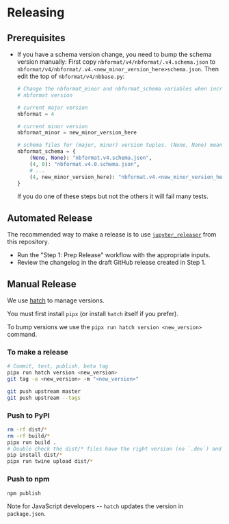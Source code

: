 # Releasing

## Prerequisites

- If you have a schema version change, you need to bump the schema version manually:
  First copy `nbformat/v4/nbformat/.v4.schema.json` to `nbformat/v4/nbformat/.v4.<new_minor_version_here>schema.json`.
  Then edit the top of `nbformat/v4/nbbase.py`:

  ```python
  # Change the nbformat_minor and nbformat_schema variables when incrementing the
  # nbformat version

  # current major version
  nbformat = 4

  # current minor version
  nbformat_minor = new_minor_version_here

  # schema files for (major, minor) version tuples. (None, None) means the current version
  nbformat_schema = {
      (None, None): "nbformat.v4.schema.json",
      (4, 0): "nbformat.v4.0.schema.json",
      # ...
      (4, new_minor_version_here): "nbformat.v4.<new_minor_version_here>.schema.json",
  }
  ```

  If you do one of these steps but not the others it will fail many tests.

## Automated Release

The recommended way to make a release is to use [`jupyter_releaser`](https://github.com/jupyter-server/jupyter_releaser) from this repository.

- Run the "Step 1: Prep Release" workflow with the appropriate inputs.
- Review the changelog in the draft GitHub release created in Step 1.

## Manual Release

We use [hatch](https://hatch.pypa.io/latest/version/) to manage versions.

You must first install `pipx` (or install `hatch` itself if you prefer).

To bump versions we use the `pipx run hatch version <new_version>` command.

### To make a release

```bash
# Commit, test, publish, beta tag
pipx run hatch version <new_version>
git tag -a <new_version> -m "<new_version>"

git push upstream master
git push upstream --tags
```

### Push to PyPI

```bash
rm -rf dist/*
rm -rf build/*
pipx run build .
# Double check the dist/* files have the right version (no `.dev`) and install the wheel to ensure it's good
pip install dist/*
pipx run twine upload dist/*
```

### Push to npm

```bash
npm publish
```

Note for JavaScript developers -- `hatch` updates the version in `package.json`.
